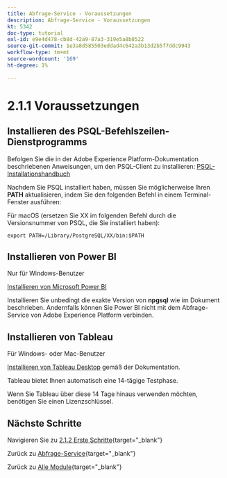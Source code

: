 ```yaml
---
title: Abfrage-Service - Voraussetzungen
description: Abfrage-Service - Voraussetzungen
kt: 5342
doc-type: tutorial
exl-id: e9e4d478-cb8d-42a9-87a3-319e5a8b8522
source-git-commit: 1e3a8d585503eddad4c642a3b13d2b5f7ddc9943
workflow-type: tm+mt
source-wordcount: '169'
ht-degree: 1%

---
```


# 2.1.1 Voraussetzungen

## Installieren des PSQL-Befehlszeilen-Dienstprogramms

Befolgen Sie die in der Adobe Experience Platform-Dokumentation beschriebenen Anweisungen, um den PSQL-Client zu installieren:
[PSQL-Installationshandbuch](https://experienceleague.adobe.com/docs/experience-platform/query/clients/psql.html)

Nachdem Sie PSQL installiert haben, müssen Sie möglicherweise Ihren **PATH** aktualisieren, indem Sie den folgenden Befehl in einem Terminal-Fenster ausführen:

Für macOS (ersetzen Sie XX im folgenden Befehl durch die Versionsnummer von PSQL, die Sie installiert haben):

`export PATH=/Library/PostgreSQL/XX/bin:$PATH`

## Installieren von Power BI

Nur für Windows-Benutzer

[Installieren von Microsoft Power BI](https://experienceleague.adobe.com/docs/experience-platform/query/clients/power-bi.html)

Installieren Sie unbedingt die exakte Version von **npgsql** wie im Dokument beschrieben. Andernfalls können Sie Power BI nicht mit dem Abfrage-Service von Adobe Experience Platform verbinden.

## Installieren von Tableau

Für Windows- oder Mac-Benutzer

[Installieren von Tableau Desktop](https://experienceleague.adobe.com/docs/experience-platform/query/clients/tableau.html) gemäß der Dokumentation.

Tableau bietet Ihnen automatisch eine 14-tägige Testphase.

Wenn Sie Tableau über diese 14 Tage hinaus verwenden möchten, benötigen Sie einen Lizenzschlüssel.

## Nächste Schritte

Navigieren Sie zu [2.1.2 Erste Schritte](./ex2.md){target="_blank"}

Zurück zu [Abfrage-Service](./query-service.md){target="_blank"}

Zurück zu [Alle Module](./../../../../overview.md){target="_blank"}
